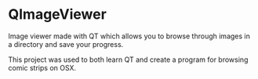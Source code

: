 # QImageViewer
Image viewer made with QT which allows you to browse through images in a directory and save your progress.

This project was used to both learn QT and create a program for browsing comic strips on OSX.
